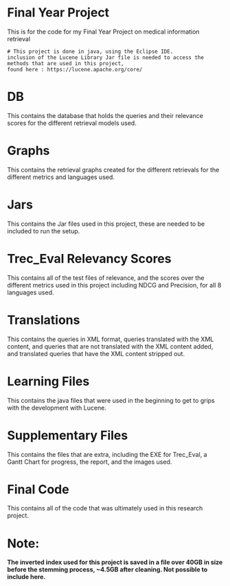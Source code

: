 # Final Year Project
This is for the code for my Final Year Project on medical information retrieval
  
    # This project is done in java, using the Eclipse IDE.
    inclusion of the Lucene Library Jar file is needed to access the methods that are used in this project,
    found here : https://lucene.apache.org/core/
    

# DB
This contains the database that holds the queries and their relevance scores for the different retrieval models used.

# Graphs
This contains the retrieval graphs created for the different retrievals for the different metrics and languages used.

# Jars
This contains the Jar files used in this project, these are needed to be included to run the setup.

# Trec_Eval Relevancy Scores
This contains all of the test files of relevance, and the scores over the different metrics used in this project including NDCG and Precision, for all 8 languages used.

# Translations
This contains the queries in XML format, queries translated with the XML content, and queries that are not translated with the XML content added, and translated queries that have the XML content stripped out.

# Learning Files
This contains the java files that were used in the beginning to get to grips with the development with Lucene.

# Supplementary Files
This contains the files that are extra, including the EXE for Trec_Eval, a Gantt Chart for progress, the report, and the images used.

# Final Code
This contains all of the code that was ultimately used in this research project.

# Note: 
<b>The inverted index used for this project is saved in a file over 40GB in size before the stemming process, ~4.5GB after cleaning. Not possible to include here.</b>
